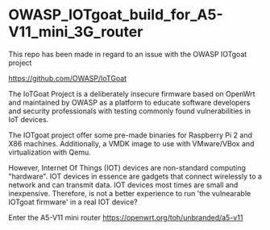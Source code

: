 # OWASP_IOTgoat_build_for_A5-V11_mini_3G_router


This repo has been made in regard to an issue with the OWASP IOTgoat project

https://github.com/OWASP/IoTGoat

The IoTGoat Project is a deliberately insecure firmware based on OpenWrt and maintained by OWASP as a platform to educate software developers and security professionals with testing commonly found vulnerabilities in IoT devices.

The IOTgoat project offer some pre-made binaries for Raspberry Pi 2 and X86 machines. Additionally, a VMDK image to use with VMware/VBox and virtualization with Qemu.

However, Internet Of Things (IOT) devices are non-standard computing "hardware". 
IOT devices in essence are gadgets that connect wirelessly to a network and can transmit data. IOT devices most times are small and inexpensive.
Therefore, is not a better experience to run 'the vulnearable IOTgoat firmware' in a real IOT device?

Enter the A5-V11 mini router 
https://openwrt.org/toh/unbranded/a5-v11
